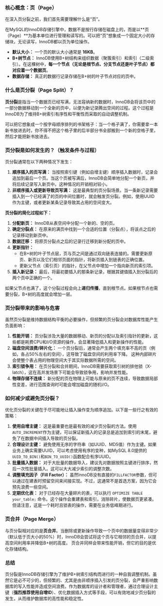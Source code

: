 ### 核心概念：页（Page）

在深入页分裂之前，我们首先需要理解什么是“页”。

在MySQL的InnoDB存储引擎中，数据不是按行存储在磁盘上的，而是以**页（Page）**为基本单位进行管理和读写的。可以把“页”想象成一个固定大小的存储块，无论读写，InnoDB都以页为单位操作。

*   **默认大小：** 一个页的默认大小通常是 **16KB**。
*   **B+树节点：** InnoDB使用B+树结构来组织数据（聚簇索引）和索引（二级索引）。在这棵树中，**每一个节点（无论是根节点、分支节点还是叶子节点）都对应着一个数据页**。
*   **数据存储：** 真正的数据行记录存储在B+树的叶子节点对应的页中。

### 什么是页分裂（Page Split）？

**页分裂**是指当一个数据页已经写满，无法容纳新的数据时，InnoDB会将该页中的一部分数据移动到一个全新的页中，以便为新记录腾出空间的过程。这个过程是InnoDB为了维持B+树索引有序性和平衡性而采取的自动调整机制。

可以把它想象成一个按字母顺序排列的书架格子：当一个格子满了，你需要拿一本新书放进去时，你不得不把这个格子里的后半部分书全部搬到一个新的空格子里，然后才能把新书放进去。

### 页分裂是如何发生的？（触发条件与过程）

页分裂通常在以下两种情况下发生：

1.  **顺序插入的页写满：** 当按照索引键（例如自增主键）顺序插入数据时，记录会追加到最后一个页。当这个页被写满后，InnoDB会简单地分配一个新页，并将后续记录写入新页中。这种情况的开销相对较小。
2.  **非顺序插入或更新导致页写满：** 这是最典型的页分裂场景。当一条新记录需要插入到一个已经满了的页的中间位置时，就会触发页分裂。例如，使用UUID作为主键，或者更新某条记录导致其占用的空间变大。

**页分裂的简化过程如下：**

1.  **分配新页：** InnoDB从表空间中分配一个新的、空的页。
2.  **确定分裂点：** 在原来的满页中找到一个合适的位置（分裂点），将该点之后的记录移动到新页中。
3.  **数据迁移：** 将原页分裂点之后的记录行迁移到新分配的页中。
4.  **更新指针：**
    *   在B+树的叶子节点层，页与页之间是通过双向链表连接的。需要更新原页、新页以及它们相邻页面的指针，将新页插入到链表的正确位置。
    *   更新父节点（索引页）的指针，在父节点中增加一个指向新页的索引项。
5.  **插入新记录：** 最后，将最初要插入的那条新记录，根据其键值插入到分裂后的两个页中正确的一个。

如果父节点也满了，这个分裂过程会向上**递归传播**，直到根节点。如果根节点也需要分裂，B+树的高度就会增加一层。

### 页分裂带来的影响与危害

虽然页分裂是维持数据结构平衡的必要操作，但频繁的页分裂会对数据库性能产生负面影响：

1.  **性能开销：** 页分裂涉及大量的数据移动、新页的分配以及索引指针的更新，这些都是耗费CPU和I/O资源的操作，会显著降低插入和更新操作的性能。
2.  **磁盘空间浪费/碎片化：** 一个页分裂后，通常会产生两个填充率不高的页（例如，各占50%左右的空间），这导致了磁盘空间的利用率下降。 这种内部碎片会使整个表占用的物理空间大于其实际数据所需的空间。
3.  **索引锁争用：** 在页分裂和合并期间，InnoDB需要获取索引树的排他锁（X-latch），这在高并发场景下可能会导致锁争用，影响并发性能。
4.  **物理存储不连续：** 新分配的页在物理上可能与原来的页不连续，导致数据局部性变差，进行范围查询时可能会增加磁盘的随机I/O。

### 如何减少或避免页分裂？

优化页分裂的关键在于尽可能地让插入操作变为顺序追加。以下是一些行之有效的策略：

1.  **使用自增主键：** 这是最重要也是最有效的减少页分裂的方法。使用`AUTO_INCREMENT`作为主键，可以保证新插入的记录总是追加到索引的末尾，避免了在数据中间插入导致的页分裂。
2.  **合理设计主键：** 避免使用无序的字符串（如UUID、MD5值）作为主键。如果业务上确实需要UUID，可以考虑使用有序的变种，如MySQL 8.0提供的`UUID_TO_BIN()`和`BIN_TO_UUID()`函数配合有序UUID。
3.  **批量插入数据：** 对于大批量的数据导入，建议先对数据按照主键进行排序，然后一次性批量插入。这可以大大减少索引的调整次数。
4.  **调整填充因子（Fill Factor）：** 虽然InnoDB没有直接的`FILLFACTOR`参数，但可以通过在建表时预留空间来间接实现。不过，这通常不是首选方案，因为它会预先浪费一些空间。
5.  **定期优化表：** 对于已经存在大量碎片的表，可以执行 `OPTIMIZE TABLE your_table;` 命令。这个操作会重建表和索引，消除碎片，使数据页更紧凑。但请注意，这是一个耗时且锁表的操作，需要在业务低峰期进行。

### 页合并（Page Merge）

与页分裂相对应的是**页合并**。当删除或更新操作导致一个页中的数据量变得非常少（默认低于页大小的50%）时，InnoDB会尝试将这个页与它相邻的页合并，以提高空间利用率并降低B+树的高度。 页合并同样会带来性能开销，但它的目的是优化存储结构。

### 总结

页分裂是InnoDB存储引擎为了维护B+树索引结构而进行的一种自我调整机制。虽然它是必不可少的，但频繁的、尤其是由非顺序插入引发的页分裂，会严重影响数据库的写入性能并造成空间浪费。作为数据库的设计者和管理者，通过合理设计主键（**强烈推荐使用自增ID**）、优化数据插入方式等手段，可以有效地减少页分裂的发生，从而维护数据库的高性能和稳定性。
